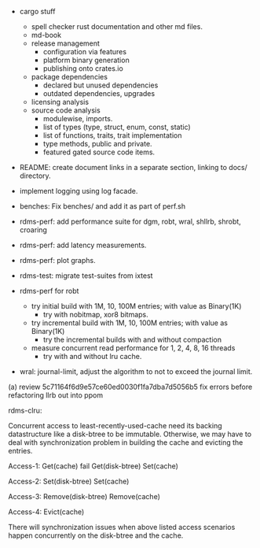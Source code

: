 * cargo stuff
  * spell checker rust documentation and other md files.
  * md-book
  * release management
    * configuration via features
    * platform binary generation
    * publishing onto crates.io
  * package dependencies
    * declared but unused dependencies
    * outdated dependencies, upgrades
  * licensing analysis
  * source code analysis
    * modulewise, imports.
    * list of types (type, struct, enum, const, static)
    * list of functions, traits, trait implementation
    * type methods, public and private.
    * featured gated source code items.

* README: create document links in a separate section, linking to docs/ directory.
* implement logging using log facade.
* benches: Fix benches/ and add it as part of perf.sh
* rdms-perf: add performance suite for dgm, robt, wral, shllrb, shrobt, croaring
* rdms-perf: add latency measurements.
* rdms-perf: plot graphs.
* rdms-test: migrate test-suites from ixtest

* rdms-perf for robt
  * try initial build with 1M, 10, 100M entries; with value as Binary(1K)
    * try with nobitmap, xor8 bitmaps.
  * try incremental build with 1M, 10, 100M entries; with value as Binary(1K)
    * try the incremental builds with and without compaction
  * measure concurrent read performance for 1, 2, 4, 8, 16 threads
    * try with and without lru cache.

* wral: journal-limit, adjust the algorithm to not to exceed the journal limit.

(a) review 5c71164f6d9e57ce60ed0030f1fa7dba7d5056b5
        fix errors before refactoring llrb out into ppom

rdms-clru:

Concurrent access to least-recently-used-cache need its backing datastructure
like a disk-btree to be immutable. Otherwise, we may have to deal with
synchronization problem in building the cache and evicting the entries.

Access-1:
    Get(cache) fail
        Get(disk-btree)
        Set(cache)

Access-2:
    Set(disk-btree)
    Set(cache)

Access-3:
    Remove(disk-btree)
    Remove(cache)

Access-4:
    Evict(cache)

There will synchronization issues when above listed access scenarios happen
concurrently on the disk-btree and the cache.
